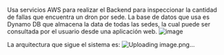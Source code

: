 Usa servicios AWS para realizar el Backend para inspeccionar la cantidad de fallas que encuentra un dron por sede. La base de datos que usa es Dynamo DB que almacena la data de todas las sedes, la cual puede ser consultada por el usuario desde una aplicación web.
![image](https://github.com/Kevin1la/AWS_DB_deteccion_fallas_por_sede/assets/132324615/be8f3ba0-83d3-4fd1-9e1a-c484d565c478)

La arquitectura que sigue el sistema es:
![Uploading image.png…]()
